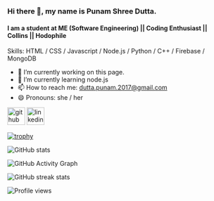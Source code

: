 ### Hi there 👋, my name is Punam Shree Dutta.
#### I am a student at ME (Software Engineering) || Coding Enthusiast || Collins || Hodophile

Skills: HTML / CSS / Javascript / Node.js / Python / C++ / Firebase / MongoDB

- 🔭 I’m currently working on this page. 
- 🌱 I’m currently learning node.js 
- 📫 How to reach me: dutta.punam.2017@gmail.com 
- 😄 Pronouns: she / her 


[<img src='https://cdn.jsdelivr.net/npm/simple-icons@3.0.1/icons/github.svg' alt='github' height='40'>](https://github.com/Git-punam)  [<img src='https://cdn.jsdelivr.net/npm/simple-icons@3.0.1/icons/linkedin.svg' alt='linkedin' height='40'>](https://www.linkedin.com/in/punam-shree-dutta-70006a76/)  

[![trophy](https://github-profile-trophy.vercel.app/?username=Git-punam)](https://github.com/ryo-ma/github-profile-trophy)

![GitHub stats](https://github-readme-stats.vercel.app/api?username=Git-punam&show_icons=true)  

![GitHub Activity Graph](https://activity-graph.herokuapp.com/graph?username=Git-punam)  

![GitHub streak stats](https://github-readme-streak-stats.herokuapp.com/?user=Git-punam)  

![Profile views](https://gpvc.arturio.dev/Git-punam)  
